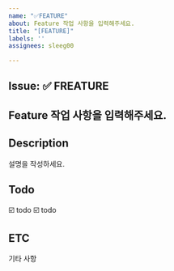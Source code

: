 ```yaml
---
name: "✅FEATURE"
about: Feature 작업 사항을 입력해주세요.
title: "[FEATURE]"
labels: ''
assignees: sleeg00

---
```


## Issue: ✅ FREATURE
Feature 작업 사항을 입력해주세요.
---

## Description
설명을 작성하세요.

## Todo
☑️ todo
☑️ todo

## ETC
기타 사항
